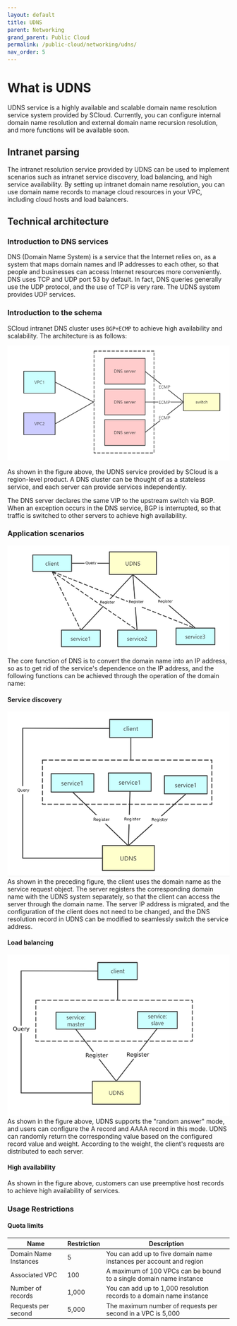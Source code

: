 ```yaml
---
layout: default
title: UDNS
parent: Networking
grand_parent: Public Cloud
permalink: /public-cloud/networking/udns/
nav_order: 5
---
```

# What is UDNS

UDNS service is a highly available and scalable domain name resolution service system provided by SCloud. Currently, you can configure internal domain name resolution and external domain name recursion resolution, and more functions will be available soon.
## Intranet parsing

The intranet resolution service provided by UDNS can be used to implement scenarios such as intranet service discovery, load balancing, and high service availability. By setting up intranet domain name resolution, you can use domain name records to manage cloud resources in your VPC, including cloud hosts and load balancers.
## Technical architecture
### Introduction to DNS services

DNS (Domain Name System) is a service that the Internet relies on, as a system that maps domain names and IP addresses to each other, so that people and businesses can access Internet resources more conveniently. DNS uses TCP and UDP port 53 by default. In fact, DNS queries generally use the UDP protocol, and the use of TCP is very rare. The UDNS system provides UDP services.
### Introduction to the schema

SCloud intranet DNS cluster uses `BGP+ECMP` to achieve high availability and scalability. The architecture is as follows:

![1](/assets/images/DNS1.png)

As shown in the figure above, the UDNS service provided by SCloud is a region-level product. A DNS cluster can be thought of as a stateless service, and each server can provide services independently. 

The DNS server declares the same VIP to the upstream switch via BGP. When an exception occurs in the DNS service, BGP is interrupted, so that traffic is switched to other servers to achieve high availability.

### Application scenarios

![1](/assets/images/DNS2.png)
The core function of DNS is to convert the domain name into an IP address, so as to get rid of the service's dependence on the IP address, and the following functions can be achieved through the operation of the domain name:
#### Service discovery

![1](/assets/images/DNS3.png)
As shown in the preceding figure, the client uses the domain name as the service request object. The server registers the corresponding domain name with the UDNS system separately, so that the client can access the server through the domain name. The server IP address is migrated, and the configuration of the client does not need to be changed, and the DNS resolution record in UDNS can be modified to seamlessly switch the service address.
#### Load balancing

![1](/assets/images/DNS4.png)
As shown in the figure above, UDNS supports the "random answer" mode, and users can configure the A record and AAAA record in this mode. UDNS can randomly return the corresponding value based on the configured record value and weight. According to the weight, the client's requests are distributed to each server.
#### High availability

As shown in the figure above, customers can use preemptive host records to achieve high availability of services.

### Usage Restrictions
#### Quota limits

| Name | Restriction | Description |
| -- | -- | -- |
| Domain Name Instances | 5 | You can add up to five domain name instances per account and region |
|  Associated VPC | 100 | A maximum of 100 VPCs can be bound to a single domain name instance  |
|  Number of records | 1,000 | You can add up to 1,000 resolution records to a domain name instance  |
|  Requests per second | 5,000 | The maximum number of requests per second in a VPC is 5,000 |